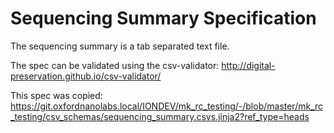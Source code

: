 # Sequencing Summary Specification

The sequencing summary is a tab separated text file.

The spec can be validated using the csv-validator: http://digital-preservation.github.io/csv-validator/

This spec was copied: https://git.oxfordnanolabs.local/IONDEV/mk_rc_testing/-/blob/master/mk_rc_testing/csv_schemas/sequencing_summary.csvs.jinja2?ref_type=heads
